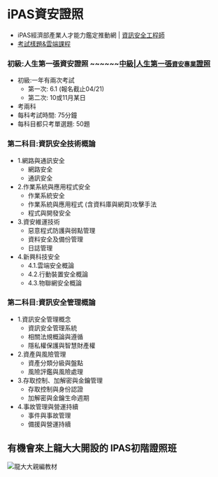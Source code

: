 # iPAS資安證照
- iPAS經濟部產業人才能力鑑定推動網 | [資訊安全工程師](https://www.ipas.org.tw/ISE/)
- [考試樣題&雲端課程](https://www.ipas.org.tw/ISE/AbilityPageContent.aspx?mnuno=855dc817-1946-41de-8c50-c6b44e6f0949&pgeno=92664c36-72cf-418c-98a9-c4e8a769dd64)
### 初級:人生第一張資安證照 ~~~~~~[中級|人生第一張`資安專業`證照](IPAS_M2024.md)
- 初級:一年有兩次考試
  - 第一次: 6.1 (報名截止04/21)
  - 第二次: 10或11月某日  
- 考兩科
- 每科考試時間: 75分鐘
- 每科目都只考單選題: 50題
### 第二科目:資訊安全技術概論
  - 1.網路與通訊安全
    - 網路安全
    - 通訊安全
  - 2.作業系統與應用程式安全
    - 作業系統安全
    - 作業系統與應用程式 (含資料庫與網頁)攻擊手法
    - 程式與開發安全
  - 3.資安維運技術
    - 惡意程式防護與弱點管理
    - 資料安全及備份管理
    - 日誌管理
  - 4.新興科技安全
    - 4.1.雲端安全概論
    - 4.2.行動裝置安全概論
    - 4.3.物聯網安全概論
### 第二科目:資訊安全管理概論
  - 1.資訊安全管理概念
    - 資訊安全管理系統
    - 相關法規概論與遵循
    - 隱私權保護與智慧財產權
  - 2.資產與風險管理
    - 資產分類分級與盤點
    - 風險評鑑與風險處理
  - 3.存取控制、加解密與金鑰管理
    - 存取控制與身份認證
    - 加解密與金鑰生命週期
  - 4.事故管理與營運持續
    - 事件與事故管理
    - 備援與營運持續
## 有機會來上龍大大開設的 IPAS初階證照班
![龍大大親編教材](textbook_1.png)

